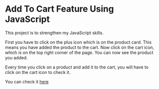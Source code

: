 <h1>Add To Cart Feature Using JavaScript</h1>

<p>This project is to strengthen my JavaScript skills.</p>
<p>First you have to click on the plus icon which is on the product card. This means you have added the product to the cart. Now click on the cart icon, which is on the top right corner of the page. You can now see the product you added.</p>

<p>Every time you click on a product and add it to the cart, you will have to click on the cart icon to check it.</p>

<p>You can check it <a href="https://nitya-prakash.github.io/Add-to-cart-feature-using-JavaScript/" target="_blank">here</a></p>